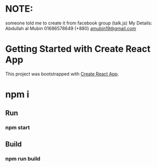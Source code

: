 # NOTE:
someone told me to create it from facebook group (talk.js)
My Details: 
Abdullah al Mubin
01686578649 (+880)
amubin19@gmail.com
# Getting Started with Create React App

This project was bootstrapped with [Create React App](https://github.com/facebook/create-react-app).

# npm i
## Run
### npm start

## Build
### npm run build

